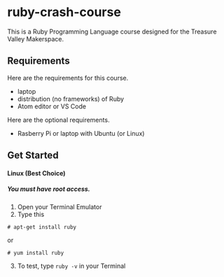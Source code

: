 # ruby-crash-course
This is a Ruby Programming Language course designed for the Treasure Valley Makerspace.

## Requirements
Here are the requirements for this course.
- laptop
- distribution (no frameworks) of Ruby
- Atom editor or VS Code

Here are the optional requirements.
- Rasberry Pi or laptop with Ubuntu (or Linux)

## Get Started
#### Linux (Best Choice)
##### You must have root access.
1. Open your Terminal Emulator
2. Type this
````
# apt-get install ruby
````
or
````
# yum install ruby
````
3. To test, type `ruby -v` in your Terminal

